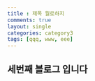 ```yaml
---
title : 제목 뭘로하지
comments: true
layout: single
categories: category3
tags: [qqq, www, eee]
--- 
```


<h2> 세번째 블로그 입니다